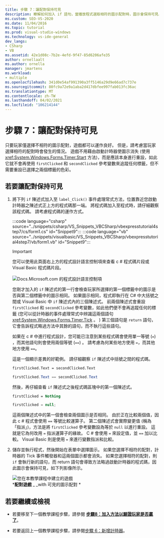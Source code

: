 ```yaml
---
title: 步驟 7：讓配對保持可見
description: 瞭解如何加入 if 語句，當播放程式選取相符的圖示配對時，圖示會保持可見。
ms.custom: SEO-VS-2020
ms.date: 11/04/2016
ms.topic: tutorial
ms.prod: visual-studio-windows
ms.technology: vs-ide-general
dev_langs:
- CSharp
- VB
ms.assetid: 42e1d08c-7b2e-4efd-9f47-85d6206afe35
author: ornellaalt
ms.author: ornella
manager: jmartens
ms.workload:
- multiple
ms.openlocfilehash: 341d0e54af991390a3ff5146a29d9e66ad7c737e
ms.sourcegitcommit: 80fc9a72e9a1aba2d417dbfee997fab013fc36ac
ms.translationtype: MT
ms.contentlocale: zh-TW
ms.lasthandoff: 04/02/2021
ms.locfileid: "106214144"
---
```

# <a name="step-7-keep-pairs-visible"></a>步驟 7：讓配對保持可見
只要玩家僅選擇不相符的圖示配對，遊戲都可以運作良好。 但是，請考慮當玩家選擇相符的配對時會發生的情況。 遊戲不用藉由啟動計時器使圖示消失 (使用 <xref:System.Windows.Forms.Timer.Start> 方法)，而是應該本身進行重設，如此它就不會再使用 `firstClicked` 和 `secondClicked` 參考變數來追蹤任何標籤，但不需要重設已選擇之兩個標籤的色彩。

## <a name="to-keep-pairs-visible"></a>若要讓配對保持可見

1. 將下列 `if` 陳述式加入至 `label_Click()` 事件處理常式方法，位置靠近您啟動計時器之陳述式正上方的程式碼那一端。 將程式碼加入至程式時，請仔細觀察該程式碼。 請考慮程式碼的運作方式。

     :::code language="csharp" source="../snippets/csharp/VS_Snippets_VBCSharp/vbexpresstutorial4step7/cs/form1.cs" id="Snippet9":::
     :::code language="vb" source="../snippets/visualbasic/VS_Snippets_VBCSharp/vbexpresstutorial4step7/vb/form1.vb" id="Snippet9":::

     > [!IMPORTANT]
     > 您可以使用此頁面右上方的程式設計語言控制項來查看 c # 程式碼片段或 Visual Basic 程式碼片段。<br><br>![Docs.Microsoft.com 的程式設計語言控制項](../ide/media/docs-programming-language-control.png)

     您剛才加入的 `if` 陳述式的第一行會檢查玩家所選擇的第一個標籤中的圖示是否與第二個標籤中的圖示相同。 如果圖示相同，程式即執行在 C# 中大括號之間或 Visual Basic 中 `if` 陳述式內的三個陳述式。 前兩個陳述式會重設 `firstClicked` 和 `secondClicked` 參考變數，如此他們便不會再追蹤任何的標籤   (您可以從計時器的事件處理常式中辨識這兩個語句 <xref:System.Windows.Forms.Timer.Tick> 。 ) 第三個語句是 `return` 語句，它會告訴程式略過方法中其餘的語句，而不執行這些語句。

     如果在 c # 中進行程式設計，您可能已注意到某些程式碼會使用單一等號 (`=`) ，而其他語句則會使用兩個等號 (`==`) 。 請考慮為何某些地方使用 `=`，而其他地方使用 `==`。

     這是一個顯示差異的好範例。 請仔細觀察 `if` 陳述式中括號之間的程式碼。

    ```vb
    firstClicked.Text = secondClicked.Text
    ```

    ```csharp
    firstClicked.Text == secondClicked.Text
    ```

     然後，再仔細查看 `if` 陳述式之後程式碼區塊中的第一個陳述式。

    ```vb
    firstClicked = Nothing
    ```

    ```csharp
    firstClicked = null;
    ```

     這兩個陳述式中的第一個會檢查兩個圖示是否相同。 由於正在比較兩個值，因此 c # 程式會使用 `==` 等號比較運算子。 第二個陳述式會實際變更值 (稱為「指派」)，方法是將 `firstClicked` 參考變數設為等於 `null` 以進行重設。 這就是它為何改用 `=` 指派運算子的緣故。 C # 會使用 `=` 來設定值，並 `==` 加以比較。 Visual Basic 則是使用 `=` 來進行變數指派和比較。

2. 儲存並執行程式，然後開始在表單中選擇圖示。 如果您選擇不相符的配對，計時器的 Tick 事件觸發器和這兩個圖示都會消失。 如果您選擇相符的配對，則 `if` 會執行新的語句，而 return 語句會導致方法略過啟動計時器的程式碼，因此圖示會保持可見，如下列影像所示。

     ![您在本教學課程中建立的遊戲](../ide/media/express_finishedgame.png)<br/>
***配對遊戲** _ _with 可見的圖示配對 *

## <a name="to-continue-or-review"></a>若要繼續或檢視

- 若要移至下一個教學課程步驟，請參閱 **[步驟8：加入方法以驗證玩家是否贏了](../ide/step-8-add-a-method-to-verify-whether-the-player-won.md)**。

- 若要返回上一個教學課程步驟，請參閱[步驟 6：新增計時器](../ide/step-6-add-a-timer.md)。

